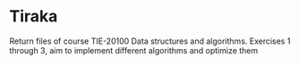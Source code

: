 # Tiraka

Return files of course TIE-20100 Data structures and algorithms.
Exercises 1 through 3, aim to implement different algorithms and optimize them
